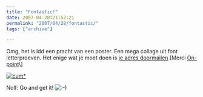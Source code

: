 ```yaml
---
title: "Fontastic!"
date: 2007-04-28T21:52:21
permalink: "2007/04/28/fontastic/"
tags: ["archive"]

---
```

Omg, het is idd een pracht van een poster. Een mega collage uit font letterproeven. Het enige wat je moet doen is [je adres doormailen](http://www.fontshop.be/details.php?entry=155 "http://www.fontshop.be/details.php?entry=155") \[Merci [On-point](http://lloyd.blogsome.com/2007/03/26/free-poster-by-cum-fontshopbe/ "http://lloyd.blogsome.com/2007/03/26/free-poster-by-cum-fontshopbe/")\]

[![cum*](http://www.fontshop.be/upload/BM5YPZZF.jpg "cum*")](http://www.fontshop.be/details.php?entry=155 "http://www.fontshop.be/details.php?entry=155")

Nolf: Go and get it! ![:-)](http://www.donebysimon.be/blog/wp-includes/images/smilies/icon_smile.gif)
